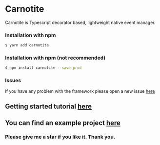 # Carnotite
Carnotite is Typescript decorator based, lightweight native event manager.

### Installation with npm
```sh
$ yarn add carnotite
```

### Installation with npm (not recommended)
```sh
$ npm install carnotite --save-prod
```

### Issues
If you have any problem with the framework please open a new issue [here](https://github.com/azuwey/carnotite/issues/new)

## Getting started tutorial [here](https://github.com/azuwey/carnotite/wiki/Getting-started)

## You can find an example project [here](https://github.com/azuwey/carnotite-example)

### Please give me a star if you like it. Thank you.